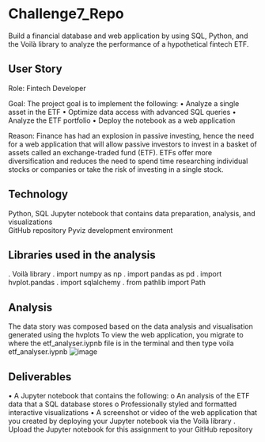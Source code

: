 # Challenge7_Repo
Build a financial database and web application by using SQL, Python, and the Voilà library to analyze the performance of a hypothetical fintech ETF.


## User Story
Role: Fintech Developer

Goal: The project goal is to implement the following:
• Analyze a single asset in the ETF
• Optimize data access with advanced SQL queries
• Analyze the ETF portfolio
• Deploy the notebook as a web application

Reason: Finance has had an explosion in passive investing, hence the need for a web application that will allow passive investors to invest in a basket of assets called an exchange-traded fund (ETF). ETFs offer more diversification and reduces the need to spend time researching individual stocks or companies or take the risk of investing in a single stock.


## Technology
Python, SQL
Jupyter notebook that contains data preparation, analysis, and visualizations  
GitHub repository 
Pyviz development environment

## Libraries used in the analysis
. Voilà library
. import numpy as np
. import pandas as pd
. import hvplot.pandas
. import sqlalchemy 
. from pathlib import Path

## Analysis
The data story was composed based on the data analysis and visualisation generated using the hvplots 
To view the web application, you migrate to where the etf_analyser.iypnb file is in the terminal and then type voila etf_analyser.iypnb
![image](https://user-images.githubusercontent.com/88909565/139781338-0a07a5de-2df4-4747-b76e-b399229fa012.png)


## Deliverables
• A Jupyter notebook that contains the following:
o An analysis of the ETF data that a SQL database stores
o Professionally styled and formatted interactive visualizations
• A screenshot or video of the web application that you created by deploying your Jupyter notebook via the Voilà library 
. Upload the Jupyter notebook for this assignment to your GitHub repository
